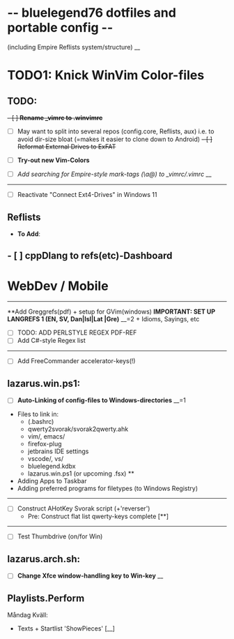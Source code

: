 # -- bluelegend76 dotfiles and portable config --
(including Empire Reflists system/structure)
__
# TODO1: Knick WinVim Color-files

## TODO:
~~- [ ] **Rename _vimrc to .winvimrc**~~
- [ ] May want to split into several repos (config.core, Reflists, aux)
  i.e. to avoid dir-size bloat (=makes it easier to clone down to Android)
~~- [ ] Reformat External Drives to ExFAT~~
- [ ] **Try-out new Vim-Colors**

- [ ] *Add searching for Empire-style mark-tags (\a@) to _vimrc/.vimrc*  __

-----
- [ ] Reactivate "Connect Ext4-Drives" in Windows 11

## Reflists
- **To Add**:
## - [ ] **cppDlang to refs(etc)-Dashboard**
# WebDev / Mobile

----
  **Add Greggrefs(pdf) + setup for GVim(windows)
**IMPORTANT: SET UP LANGREFS 1 (EN, SV, Dan|Isl|Lat |Gre)**  __=2
\+ Idioms, Sayings, etc
- [ ] TODO: ADD PERLSTYLE REGEX PDF-REF
- [ ] Add C#-style Regex list
----
- [ ] Add FreeCommander accelerator-keys(!)

## lazarus.win.ps1:
- [ ] **Auto-Linking of config-files to Windows-directories**  __=1
- Files to link in:
  - (.bashrc)
  - qwerty2svorak/svorak2qwerty.ahk
  - vim/, emacs/
  - firefox-plug
  - jetbrains IDE settings
  - vscode/, vs/
  - bluelegend.kdbx
  - lazarus.win.ps1 (or upcoming .fsx) **
- Adding Apps to Taskbar
- Adding preferred programs for filetypes (to Windows Registry)
----
- [ ] Construct AHotKey Svorak script (+'reverser')
  - Pre: Construct flat list qwerty-keys complete [**]
----
- [ ] Test Thumbdrive (on/for Win)
 
## lazarus.arch.sh:
- [ ] **Change Xfce window-handling key to Win-key**  __

## Playlists.Perform
Måndag Kväll:
- Texts + Startlist 'ShowPieces'  [__]
